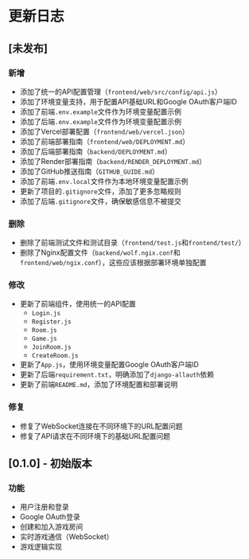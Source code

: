 # 更新日志

## [未发布]

### 新增

- 添加了统一的API配置管理（`frontend/web/src/config/api.js`）
- 添加了环境变量支持，用于配置API基础URL和Google OAuth客户端ID
- 添加了前端`.env.example`文件作为环境变量配置示例
- 添加了后端`.env.example`文件作为环境变量配置示例
- 添加了Vercel部署配置（`frontend/web/vercel.json`）
- 添加了前端部署指南（`frontend/web/DEPLOYMENT.md`）
- 添加了后端部署指南（`backend/DEPLOYMENT.md`）
- 添加了Render部署指南（`backend/RENDER_DEPLOYMENT.md`）
- 添加了GitHub推送指南（`GITHUB_GUIDE.md`）
- 添加了前端`.env.local`文件作为本地环境变量配置示例
- 更新了项目的`.gitignore`文件，添加了更多忽略规则
- 添加了后端`.gitignore`文件，确保敏感信息不被提交

### 删除

- 删除了前端测试文件和测试目录（`frontend/test.js`和`frontend/test/`）
- 删除了Nginx配置文件（`backend/wolf.ngix.conf`和`frontend/web/ngix.conf`），这些应该根据部署环境单独配置

### 修改

- 更新了前端组件，使用统一的API配置
  - `Login.js`
  - `Register.js`
  - `Room.js`
  - `Game.js`
  - `JoinRoom.js`
  - `CreateRoom.js`
- 更新了`App.js`，使用环境变量配置Google OAuth客户端ID
- 更新了后端`requirement.txt`，明确添加了`django-allauth`依赖
- 更新了前端`README.md`，添加了环境配置和部署说明

### 修复

- 修复了WebSocket连接在不同环境下的URL配置问题
- 修复了API请求在不同环境下的基础URL配置问题

## [0.1.0] - 初始版本

### 功能

- 用户注册和登录
- Google OAuth登录
- 创建和加入游戏房间
- 实时游戏通信（WebSocket）
- 游戏逻辑实现